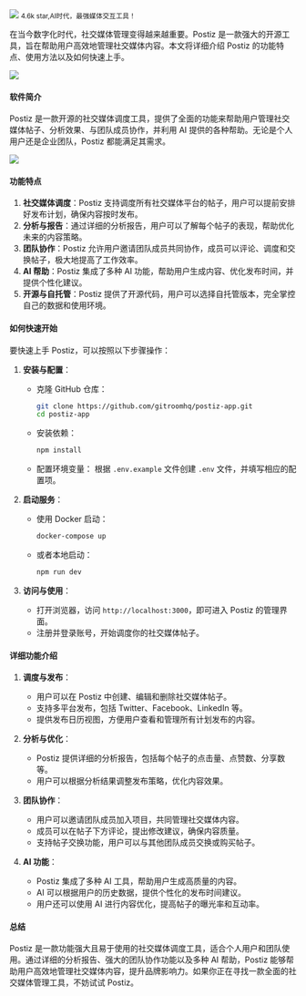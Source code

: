 <img src="/assets/image/240906-postiz-app-1.png">
<small>4.6k star,AI时代，最强媒体交互工具！
</small>

在当今数字化时代，社交媒体管理变得越来越重要。Postiz 是一款强大的开源工具，旨在帮助用户高效地管理社交媒体内容。本文将详细介绍 Postiz 的功能特点、使用方法以及如何快速上手。

![](/assets/image/240906-postiz-app.png)

#### 软件简介

Postiz 是一款开源的社交媒体调度工具，提供了全面的功能来帮助用户管理社交媒体帖子、分析效果、与团队成员协作，并利用 AI 提供的各种帮助。无论是个人用户还是企业团队，Postiz 都能满足其需求。

![](/assets/image/240906-postiz-app-1.png)

#### 功能特点



1. **社交媒体调度**：Postiz 支持调度所有社交媒体平台的帖子，用户可以提前安排好发布计划，确保内容按时发布。
2. **分析与报告**：通过详细的分析报告，用户可以了解每个帖子的表现，帮助优化未来的内容策略。
3. **团队协作**：Postiz 允许用户邀请团队成员共同协作，成员可以评论、调度和交换帖子，极大地提高了工作效率。
4. **AI 帮助**：Postiz 集成了多种 AI 功能，帮助用户生成内容、优化发布时间，并提供个性化建议。
5. **开源与自托管**：Postiz 提供了开源代码，用户可以选择自托管版本，完全掌控自己的数据和使用环境。

#### 如何快速开始

要快速上手 Postiz，可以按照以下步骤操作：

1. **安装与配置**：
   - 克隆 GitHub 仓库：
     ```bash
     git clone https://github.com/gitroomhq/postiz-app.git
     cd postiz-app
     ```
   - 安装依赖：
     ```bash
     npm install
     ```
   - 配置环境变量：
     根据 `.env.example` 文件创建 `.env` 文件，并填写相应的配置项。

2. **启动服务**：
   - 使用 Docker 启动：
     ```bash
     docker-compose up
     ```
   - 或者本地启动：
     ```bash
     npm run dev
     ```

3. **访问与使用**：
   - 打开浏览器，访问 `http://localhost:3000`，即可进入 Postiz 的管理界面。
   - 注册并登录账号，开始调度你的社交媒体帖子。

#### 详细功能介绍

1. **调度与发布**：
   - 用户可以在 Postiz 中创建、编辑和删除社交媒体帖子。
   - 支持多平台发布，包括 Twitter、Facebook、LinkedIn 等。
   - 提供发布日历视图，方便用户查看和管理所有计划发布的内容。

2. **分析与优化**：
   - Postiz 提供详细的分析报告，包括每个帖子的点击量、点赞数、分享数等。
   - 用户可以根据分析结果调整发布策略，优化内容效果。

3. **团队协作**：
   - 用户可以邀请团队成员加入项目，共同管理社交媒体内容。
   - 成员可以在帖子下方评论，提出修改建议，确保内容质量。
   - 支持帖子交换功能，用户可以与其他团队成员交换或购买帖子。

4. **AI 功能**：
   - Postiz 集成了多种 AI 工具，帮助用户生成高质量的内容。
   - AI 可以根据用户的历史数据，提供个性化的发布时间建议。
   - 用户还可以使用 AI 进行内容优化，提高帖子的曝光率和互动率。

#### 总结

Postiz 是一款功能强大且易于使用的社交媒体调度工具，适合个人用户和团队使用。通过详细的分析报告、强大的团队协作功能以及多种 AI 帮助，Postiz 能够帮助用户高效地管理社交媒体内容，提升品牌影响力。如果你正在寻找一款全面的社交媒体管理工具，不妨试试 Postiz。

